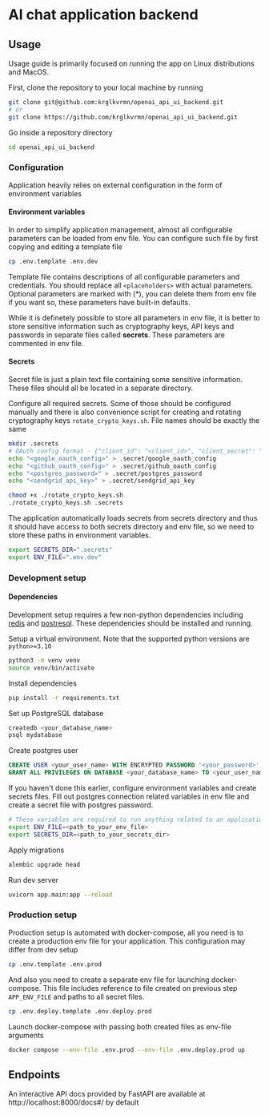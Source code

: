 # AI chat application backend

## Usage

Usage guide is primarily focused on running the app on Linux distributions and MacOS.

First, clone the repository to your local machine by running

```bash
git clone git@github.com:krglkvrmn/openai_api_ui_backend.git
# or
git clone https://github.com/krglkvrmn/openai_api_ui_backend.git
```

Go inside a repository directory

```bash
cd openai_api_ui_backend
```

### Configuration

Application heavily relies on external configuration in the form of environment variables

#### Environment variables

In order to simplify application management, almost all configurable parameters can be loaded from env file. You can configure such file by first copying and editing a template file

``` bash
cp .env.template .env.dev
```

Template file contains descriptions of all configurable parameters and credentials. You should replace all `<placeholders>` with actual parameters. Optional parameters are marked with (*), you can delete them from env file if you want so, these parameters have built-in defaults.

While it is definetely possible to store all parameters in env file, it is better to store sensitive information such as cryptography keys, API keys and passwords in separate files called **secrets**. These parameters are commented in env file.

#### Secrets

Secret file is just a plain text file containing some sensitive information. These files should all be located in a separate directory.

Configure all required secrets. Some of those should be configured manually and there is also convenience script for creating and rotating cryptography keys `rotate_crypto_keys.sh`. File names should be exactly the same

```bash
mkdir .secrets
# OAuth config format - {"client_id": "<client_id>", "client_secret": "<client_secret>"}
echo "<google_oauth_config>" > .secret/google_oauth_config
echo "<github_oauth_config>" > .secret/github_oauth_config
echo "<postgres_password>" > .secret/postgres_password
echo "<sendgrid_api_key>" > .secret/sendgrid_api_key

chmod +x ./rotate_crypto_keys.sh
./rotate_crypto_keys.sh .secrets
```

The application automatically loads secrets from secrets directory and thus it should have access to both secrets directory and env file, so we need to store these paths in environment variables.

```bash
export SECRETS_DIR=".secrets"
export ENV_FILE=".env.dev"
```

### Development setup

#### Dependencies

Development setup requires a few non-python dependencies including [redis](https://redis.io/docs/latest/operate/oss_and_stack/install/install-redis/install-redis-on-linux/) and [postresql](https://www.postgresql.org/download/). These dependencies should be installed and running.

Setup a virtual environment. Note that the supported python versions are `python>=3.10`

```bash
python3 -m venv venv
source venv/bin/activate
```

Install dependencies

```bash
pip install -r requirements.txt
```

Set up PostgreSQL database

```bash
createdb <your_database_name>
psql mydatabase
```

Create postgres user

```sql
CREATE USER <your_user_name> WITH ENCRYPTED PASSWORD '<your_password>';
GRANT ALL PRIVILEGES ON DATABASE <your_database_name> TO <your_user_name>;
```

If you haven't done this earlier, configure environment variables and create secrets files. Fill out postgres connection related variables in env file and create a secret file with postgres password.

```bash
# These variables are required to run anything related to an application
export ENV_FILE=<path_to_your_env_file>
export SECRETS_DIR=<path_to_your_secrets_dir>
```

Apply migrations

```bash
alembic upgrade head
```

Run dev server

```bash
uvicorn app.main:app --reload
```

### Production setup

Production setup is automated with docker-compose, all you need is to create a production env file for your application. This configuration may differ from dev setup

```bash
cp .env.template .env.prod
```

And also you need to create a separate env file for launching docker-compose. This file includes reference to file created on previous step `APP_ENV_FILE` and paths to all secret files.

```bash
cp .env.deploy.template .env.deploy.prod
```

Launch docker-compose with passing both created files as env-file arguments

```bash
docker compose --env-file .env.prod --env-file .env.deploy.prod up
```

## Endpoints

An interactive API docs provided by FastAPI are available at http://localhost:8000/docs#/ by default
